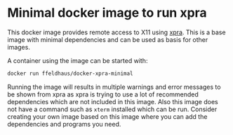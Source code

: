 # Minimal docker image to run xpra

This docker image provides remote access to X11 using [xpra](https://xpra.org/). This is a base image with minimal dependencies and can be used as basis for other images.

A container using the image can be started with:

```sh
docker run ffeldhaus/docker-xpra-minimal
```

Running the image will results in multiple warnings and error messages to be shown from xpra as xpra is trying to use a lot of recommended dependencies which are not included in this image. Also this image does not have a command such as `xterm` installed which can be run. Consider creating your own image based on this image where you can add the dependencies and programs you need.
